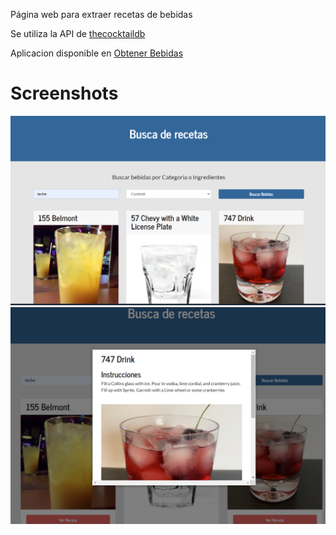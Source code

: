 Página web para extraer recetas de bebidas

Se utiliza la API de [thecocktaildb](https://www.thecocktaildb.com/)

Aplicacion disponible en [Obtener Bebidas](https://getbbebidas.netlify.app/)

# Screenshots

![pagina1](/screenshots/imagen1.png)
![pagina1](/screenshots/imagen2.png)
